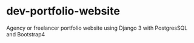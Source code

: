 # dev-portfolio-website
Agency or freelancer portfolio website using Django 3 with PostgresSQL and Bootstrap4
